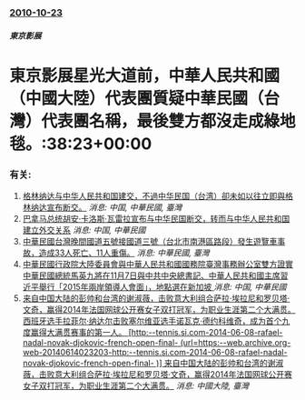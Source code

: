 ### [2010-10-23](/news/2010/10/23/index.md)

##### 東京影展
#  東京影展星光大道前，中華人民共和國（中國大陸）代表團質疑中華民國（台灣）代表團名稱，最後雙方都沒走成綠地毯。:38:23+00:00




### 有关:

1. [ 格林纳达与中华人民共和国建交，不過中华民国（台湾）卻未如以往立即與格林纳达宣布断交。](/news/2005/01/20/格林纳达与中华人民共和国建交-不過中华民国-台湾-卻未如以往立即與格林纳达宣布断交.md) _消息: 中国, 中華民國, 臺灣_
2. [巴拿马总统胡安·卡洛斯·瓦雷拉宣布与中华民国断交，转而与中华人民共和国建立外交关系](/news/2017/06/13/巴拿马总统胡安-卡洛斯-瓦雷拉宣布与中华民国断交-转而与中华人民共和国建立外交关系.md) _消息: 中国, 中華民國_
3. [中華民國台灣晚間國道五號接國道三號（台北市南港區路段）發生遊覽車事故，造成33人死亡、11人重傷。](/news/2017/02/13/中華民國台灣晚間國道五號接國道三號-台北市南港區路段-發生遊覽車事故-造成33人死亡-11人重傷.md) _消息: 中華民國, 臺灣_
4. [中華民國行政院大陸委員會與中華人民共和國國務院臺灣事務辦公室雙方證實中華民國總統馬英九將在11月7日與中共中央總書記、中華人民共和國主席習近平舉行「2015年兩岸領導人會面」，地點選在新加坡 ](/news/2015/11/1/中華民國行政院大陸委員會與中華人民共和國國務院臺灣事務辦公室雙方證實中華民國總統馬英九將在11月7日與中共中央總書記-中.md) _消息: 中国, 中華民國_
5. [ 来自中国大陆的彭帅和台湾的谢淑薇，击败意大利组合萨拉·埃拉尼和罗贝塔·文奇，赢得2014年法国网球公开赛女子双打冠军，为职业生涯第二个大满贯。 西班牙选手拉菲尔·纳达尔击败塞尔维亚选手诺瓦克·德约科维奇，成为首个九度赢得大满贯赛事的第一人。 [http:--tennis.si.com-2014-06-08-rafael-nadal-novak-djokovic-french-open-final- (url=https:--web.archive.org-web-20140614023203-http:--tennis.si.com-2014-06-08-rafael-nadal-novak-djokovic-french-open-final- )] 来自中国大陆的彭帅和台湾的谢淑薇，击败意大利组合萨拉·埃拉尼和罗贝塔·文奇，赢得2014年法国网球公开赛女子双打冠军，为职业生涯第二个大满贯。](/news/2014/06/7/来自中国大陆的彭帅和台湾的谢淑薇-击败意大利组合萨拉-埃拉尼和罗贝塔-文奇-赢得2014年法国网球公开赛女子双打冠军.md) _消息: 中國大陸, 臺灣_
